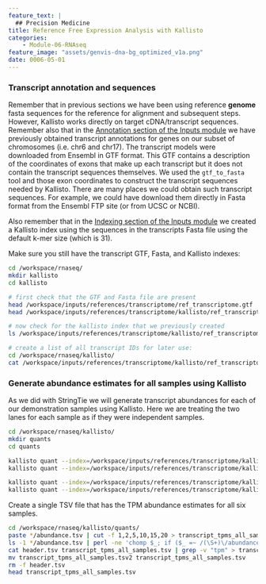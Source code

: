 ```yaml
---
feature_text: |
  ## Precision Medicine
title: Reference Free Expression Analysis with Kallisto
categories:
    - Module-06-RNAseq
feature_image: "assets/genvis-dna-bg_optimized_v1a.png"
date: 0006-05-01
---
```


### Transcript annotation and sequences
Remember that in previous sections we have been using reference **genome** fasta sequences for the reference for alignment and subsequent steps. However, Kallisto works directly on target cDNA/transcript sequences. Remember also that in the [Annotation section of the Inputs module](/module-02-inputs/0002/03/01/Annotation/) we have previously obtained transcript annotations for genes on our subset of chromosomes (i.e. chr6 and chr17). The transcript models were downloaded from Ensembl in GTF format. This GTF contains a description of the coordinates of exons that make up each transcript but it does not contain the transcript sequences themselves. We used the `gtf_to_fasta` tool and those exon coordinates to construct the transcript sequences needed by Kallisto. There are many places we could obtain such transcript sequences. For example, we could have download them directly in Fasta format from the Ensembl FTP site (or from UCSC or NCBI).

Also remember that in the [Indexing section of the Inputs module](/module-02-inputs/0002/04/01/Indexing/) we created a Kallisto index using the sequences in the transcripts Fasta file using the default k-mer size (which is 31).

Make sure you still have the transcript GTF, Fasta, and Kallisto indexes:
```bash
cd /workspace/rnaseq/
mkdir kallisto
cd kallisto

# first check that the GTF and Fasta file are present
head /workspace/inputs/references/transcriptome/ref_transcriptome.gtf
head /workspace/inputs/references/transcriptome/kallisto/ref_transcriptome_clean.fa 

# now check for the kallisto index that we previously created
ls /workspace/inputs/references/transcriptome/kallisto/ref_transcriptome_kallisto_index

# create a list of all transcript IDs for later use:
cd /workspace/rnaseq/kallisto/
cat /workspace/inputs/references/transcriptome/kallisto/ref_transcriptome_clean.fa | grep ">" | perl -ne '$_ =~ s/\>//; print $_' | sort | uniq > transcript_id_list.txt

```

### Generate abundance estimates for all samples using Kallisto
As we did with StringTie we will generate transcript abundances for each of our demonstration samples using Kallisto. Here we are treating the two lanes for each sample as if they were independent samples.

```bash
cd /workspace/rnaseq/kallisto/ 
mkdir quants
cd quants

kallisto quant --index=/workspace/inputs/references/transcriptome/kallisto/ref_transcriptome_kallisto_index --output-dir=RNAseq_Norm_Lane1 --threads=8 --plaintext /workspace/inputs/data/fastq/RNAseq_Norm/RNAseq_Norm_Lane1_R1.fastq.gz /workspace/inputs/data/fastq/RNAseq_Norm/RNAseq_Norm_Lane1_R2.fastq.gz
kallisto quant --index=/workspace/inputs/references/transcriptome/kallisto/ref_transcriptome_kallisto_index --output-dir=RNAseq_Norm_Lane2 --threads=8 --plaintext /workspace/inputs/data/fastq/RNAseq_Norm/RNAseq_Norm_Lane2_R1.fastq.gz /workspace/inputs/data/fastq/RNAseq_Norm/RNAseq_Norm_Lane2_R2.fastq.gz

kallisto quant --index=/workspace/inputs/references/transcriptome/kallisto/ref_transcriptome_kallisto_index --output-dir=RNAseq_Tumor_Lane1 --threads=8 --plaintext /workspace/inputs/data/fastq/RNAseq_Tumor/RNAseq_Tumor_Lane1_R1.fastq.gz /workspace/inputs/data/fastq/RNAseq_Tumor/RNAseq_Tumor_Lane1_R2.fastq.gz
kallisto quant --index=/workspace/inputs/references/transcriptome/kallisto/ref_transcriptome_kallisto_index --output-dir=RNAseq_Tumor_Lane2 --threads=8 --plaintext /workspace/inputs/data/fastq/RNAseq_Tumor/RNAseq_Tumor_Lane2_R1.fastq.gz /workspace/inputs/data/fastq/RNAseq_Tumor/RNAseq_Tumor_Lane2_R2.fastq.gz

```

Create a single TSV file that has the TPM abundance estimates for all six samples.
```bash
cd /workspace/rnaseq/kallisto/quants/
paste */abundance.tsv | cut -f 1,2,5,10,15,20 > transcript_tpms_all_samples.tsv
ls -1 */abundance.tsv | perl -ne 'chomp $_; if ($_ =~ /(\S+)\/abundance\.tsv/){print "\t$1"}' | perl -ne 'print "target_id\tlength$_\n"' > header.tsv
cat header.tsv transcript_tpms_all_samples.tsv | grep -v "tpm" > transcript_tpms_all_samples.tsv2
mv transcript_tpms_all_samples.tsv2 transcript_tpms_all_samples.tsv
rm -f header.tsv
head transcript_tpms_all_samples.tsv

```



